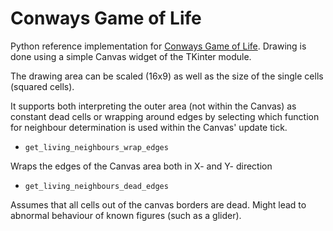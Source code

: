 # Conways Game of Life

Python reference implementation for [Conways Game of Life](https://en.wikipedia.org/wiki/Conway%27s_Game_of_Life).
Drawing is done using a simple Canvas widget of the TKinter module.

The drawing area can be scaled (16x9) as well as the size of the single cells (squared cells).

It supports both interpreting the outer area (not within the Canvas) as constant dead cells or wrapping around edges by selecting which function for neighbour determination is used within the Canvas' update tick.

* ``get_living_neighbours_wrap_edges``

Wraps the edges of the Canvas area both in X- and Y- direction

* ``get_living_neighbours_dead_edges``

Assumes that all cells out of the canvas borders are dead. Might lead to abnormal behaviour of known figures (such as a glider).